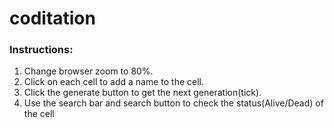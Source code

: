 # coditation

### Instructions:
1. Change browser zoom to 80%.
2. Click on each cell to add a name to the cell.
3. Click the generate button to get the next generation(tick).
4. Use the search bar and search button to check the status(Alive/Dead) of the cell
